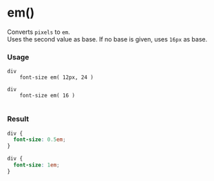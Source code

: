 # em()

Converts `pixels` to `em`.  
Uses the second value as base. If no base is given, uses `16px` as base.

### Usage

```stylus
div
    font-size em( 12px, 24 )
    
div
    font-size em( 16 )
        
```

### Result

```css
div {
  font-size: 0.5em;
}

div {
  font-size: 1em;
}
```
